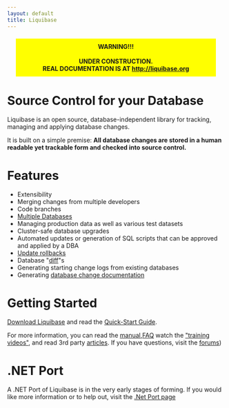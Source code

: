 ```yaml
---
layout: default
title: Liquibase
---
```


<div class="highlight" style="background-color:yellow;padding:10px; margin:20px; text-align:center"><b>WARNING!!!<br><br>UNDER CONSTRUCTION.<br>REAL DOCUMENTATION IS AT <a href="http://liquibase.org">http://liquibase.org</a></b></div>

# Source Control for your Database

Liquibase is an open source, database-independent library for tracking, managing and applying database changes.

It is built on a simple premise: **All database changes are stored in a human readable yet trackable form and checked into source control.**

# Features

* Extensibility
* Merging changes from multiple developers
* Code branches
* [Multiple Databases](databases.html)
* Managing production data as well as various test datasets
* Cluster-safe database upgrades
* Automated updates or generation of SQL scripts that can be approved and applied by a DBA
* [Update rollbacks](manual/rollback.html)
* Database "[diff](manual:diff)"s
* Generating starting change logs from existing databases
* Generating [database change documentation](manual:dbdoc)

# Getting Started #

[Download Liquibase](download.html) and read the [Quick-Start Guide](training.html).

For more information, you can read the [manual](manual/home.html),[FAQ](faq.html) watch the ["training videos"](training.html), and read 3rd party [articles](articles.html). If you have questions, visit the [forums](forums.html))


# .NET Port #

A .NET Port of Liquibase is in the very early stages of forming.  If you would like more information or to help out, visit the [.Net Port page](dotnetport.html)